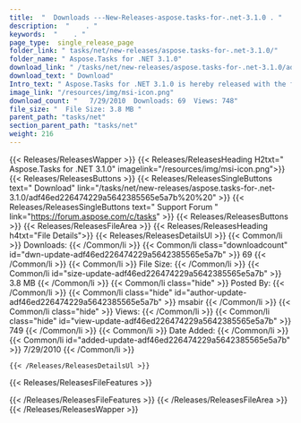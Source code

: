 ```yaml
---
title:  "  Downloads ---New-Releases-aspose.tasks-for-.net-3.1.0 . " 
description:  "    . " 
keywords:  "    . " 
page_type:  single_release_page
folder_link: " tasks/net/new-releases/aspose.tasks-for-.net-3.1.0/"
folder_name: " Aspose.Tasks for .NET 3.1.0"
download_link: " /tasks/net/new-releases/aspose.tasks-for-.net-3.1.0/adf46ed226474229a5642385565e5a7b"
download_text: " Download"
Intro_text: " Aspose.Tasks for .NET 3.1.0 is hereby released with the following changes:Bug Fi..."
image_link: "/resources/img/msi-icon.png"
download_count: "   7/29/2010  Downloads: 69  Views: 748"
file_size: "  File Size: 3.8 MB "
parent_path: "tasks/net"
section_parent_path: "tasks/net"
weight: 216 
---
```


{{< Releases/ReleasesWapper >}}
  {{< Releases/ReleasesHeading H2txt=" Aspose.Tasks for .NET 3.1.0" imagelink="/resources/img/msi-icon.png">}}
  {{< Releases/ReleasesButtons >}}
    {{< Releases/ReleasesSingleButtons text=" Download" link="/tasks/net/new-releases/aspose.tasks-for-.net-3.1.0/adf46ed226474229a5642385565e5a7b%20%20" >}}
    {{< Releases/ReleasesSingleButtons text=" Support Forum " link="https://forum.aspose.com/c/tasks" >}}
  {{< Releases/ReleasesButtons >}}
  {{< Releases/ReleasesFileArea >}}
    {{< Releases/ReleasesHeading h4txt="File Details">}}
    {{< Releases/ReleasesDetailsUl >}}
            {{< Common/li  >}} Downloads: {{< /Common/li >}} 
      {{< Common/li class="downloadcount" id="dwn-update-adf46ed226474229a5642385565e5a7b" >}} 69 {{< /Common/li >}} 
      {{< Common/li  >}} File Size: {{< /Common/li >}} 
      {{< Common/li id="size-update-adf46ed226474229a5642385565e5a7b" >}} 3.8 MB {{< /Common/li >}} 
      {{< Common/li  class="hide" >}} Posted By: {{< /Common/li >}} 
      {{< Common/li class="hide" id="author-update-adf46ed226474229a5642385565e5a7b" >}} msabir {{< /Common/li >}} 
      {{< Common/li class="hide"  >}} Views: {{< /Common/li >}} 
      {{< Common/li class="hide" id="view-update-adf46ed226474229a5642385565e5a7b" >}} 749 {{< /Common/li >}} 
      {{< Common/li  >}} Date Added: {{< /Common/li >}} 
      {{< Common/li id="added-update-adf46ed226474229a5642385565e5a7b" >}} 7/29/2010 {{< /Common/li >}} 

    {{< /Releases/ReleasesDetailsUl >}}

  {{< Releases/ReleasesFileFeatures >}}
      
  {{< /Releases/ReleasesFileFeatures >}}
 {{< /Releases/ReleasesFileArea >}}
{{< /Releases/ReleasesWapper >}}


